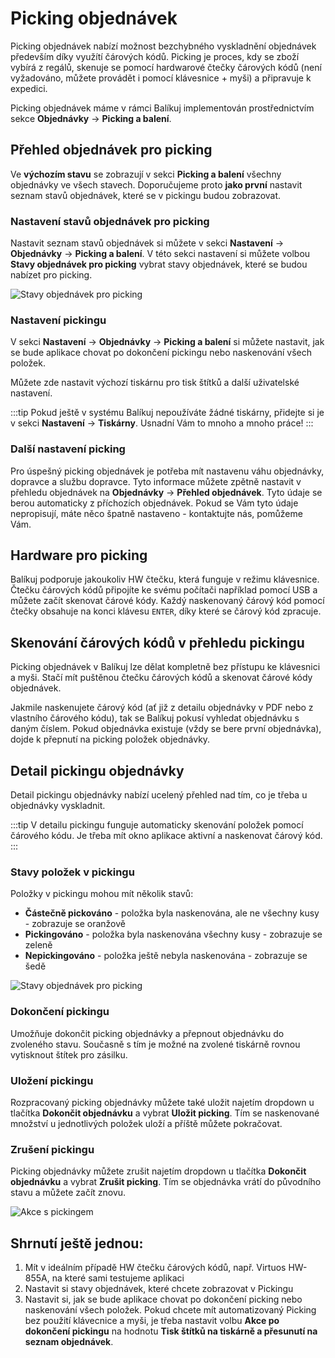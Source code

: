 ﻿---
sidebar_position: 1
---

# Picking objednávek
Picking objednávek nabízí možnost bezchybného vyskladnění objednávek především díky využítí čárových kódů. Picking je proces, kdy se zboží vybírá z regálů, skenuje se pomocí hardwarové čtečky čárových kódů (není vyžadováno, můžete provádět i pomocí klávesnice + myši) a 
připravuje k expedici.

Picking objednávek máme v rámci Balíkuj implementován prostřednictvím sekce **Objednávky** -> **Picking a balení**.

## Přehled objednávek pro picking
Ve **výchozím stavu** se zobrazují v sekci **Picking a balení** všechny objednávky ve všech stavech. Doporučujeme proto **jako první** nastavit seznam stavů objednávek, které se v pickingu budou zobrazovat.

### Nastavení stavů objednávek pro picking
Nastavit seznam stavů objednávek si můžete v sekci **Nastavení** -> **Objednávky** -> **Picking a balení**. V této sekci nastavení si můžete volbou **Stavy objednávek pro picking** vybrat stavy objednávek, které se budou nabízet pro picking.

![Stavy objednávek pro picking](/img/order/picking/order-picking-status.png)


### Nastavení pickingu
V sekci **Nastavení** -> **Objednávky** -> **Picking a balení** si můžete nastavit, jak se bude aplikace chovat po dokončení pickingu nebo naskenování všech položek.

Můžete zde nastavit výchozí tiskárnu pro tisk štítků a další uživatelské nastavení.

:::tip
Pokud ještě v systému Balíkuj nepoužíváte žádné tiskárny, přidejte si je v sekci **Nastavení** -> **Tiskárny**. Usnadní Vám to mnoho a mnoho práce!
:::

### Další nastavení picking
Pro úspešný picking objednávek je potřeba mít nastavenu váhu objednávky, dopravce a službu dopravce. Tyto informace můžete zpětně nastavit v přehledu objednávek na **Objednávky** -> **Přehled objednávek**. Tyto údaje se berou automaticky z příchozích objednávek. Pokud se Vám tyto údaje nepropisují, máte něco špatně nastaveno - kontaktujte nás, pomůžeme Vám.


## Hardware pro picking
Balíkuj podporuje jakoukoliv HW čtečku, která funguje v režimu klávesnice. Čtečku čárových kódů připojíte ke svému počítači například pomocí USB a můžete začít skenovat čárové kódy. Každý naskenovaný čárový kód pomocí čtečky obsahuje na konci klávesu `ENTER`, díky které se čárový kód zpracuje.

## Skenování čárových kódů v přehledu pickingu
Picking objednávek v Balíkuj lze dělat kompletně bez přístupu ke klávesnici a myši. Stačí mít puštěnou čtečku čárových kódů a skenovat čárové kódy objednávek.

Jakmile naskenujete čárový kód (ať již z detailu objednávky v PDF nebo z vlastního čárového kódu), tak se Balíkuj pokusí vyhledat objednávku s daným číslem.
Pokud objednávka existuje (vždy se bere první objednávka), dojde k přepnutí na picking položek objednávky.

## Detail pickingu objednávky
Detail pickingu objednávky nabízí ucelený přehled nad tím, co je třeba u objednávky vyskladnit. 


:::tip
V detailu pickingu funguje automaticky skenování položek pomocí čárového kódu. Je třeba mít okno aplikace aktivní a naskenovat čárový kód.
:::

### Stavy položek v pickingu
Položky v pickingu mohou mít několik stavů:
- **Částečně pickováno** - položka byla naskenována, ale ne všechny kusy - zobrazuje se oranžově
- **Pickingováno** - položka byla naskenována všechny kusy - zobrazuje se zeleně
- **Nepickingováno** - položka ještě nebyla naskenována - zobrazuje se šedě


![Stavy objednávek pro picking](/img/order/picking/order-picking-statuses.png)

### Dokončení pickingu
Umožňuje dokončit picking objednávky a přepnout objednávku do zvoleného stavu. Současně s tím je možné na zvolené tiskárně rovnou vytisknout štítek pro zásilku.

### Uložení pickingu
Rozpracovaný picking objednávky můžete také uložit najetím dropdown u tlačítka **Dokončit objednávku** a vybrat **Uložit picking**. Tím se naskenované množství u jednotlivých položek uloží a příště můžete pokračovat.

### Zrušení pickingu
Picking objednávky můžete zrušit najetím dropdown u tlačítka **Dokončit objednávku** a vybrat **Zrušit picking**. Tím se objednávka vrátí do původního stavu a můžete začít znovu.

![Akce s pickingem](/img/order/picking/order-picking-dropdown.png)


## Shrnutí ještě jednou:

1. Mít v ideálním případě HW čtečku čárových kódů, např. Virtuos HW-855A, na které sami testujeme aplikaci
2. Nastavit si stavy objednávek, které chcete zobrazovat v Pickingu
3. Nastavit si, jak se bude aplikace chovat po dokončení picking nebo naskenování všech položek. Pokud chcete mít automatizovaný Picking bez použití klávecnice a myši, je třeba nastavit volbu **Akce po dokončení pickingu** na hodnotu **Tisk štítků na tiskárně a přesunutí na seznam objednávek**.

